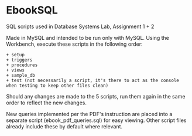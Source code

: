 # EbookSQL
SQL scripts used in Database Systems Lab, Assignment 1 + 2

Made in MySQL and intended to be run only with MySQL. Using the Workbench, execute these scripts in the following order:

    + setup
    + triggers
    + procedures
    + views
    + sample_db
    + test (not necessarily a script, it's there to act as the console when testing to keep other files clean)
    
Should any changes are made to the 5 scripts, run them again in the same order to reflect the new changes.

New queries implemented per the PDF's instruction are placed into a separate script (ebook_pdf_queries.sql) for easy viewing. Other script files already include these by default where relevant.
